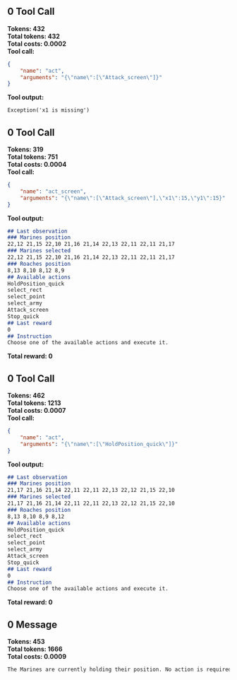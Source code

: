## 0 Tool Call
**Tokens: 432**  
**Total tokens: 432**  
**Total costs: 0.0002**  
**Tool call:**  
```json
{
    "name": "act",
    "arguments": "{\"name\":[\"Attack_screen\"]}"
}
```
**Tool output:**  
```markdown
Exception('x1 is missing')
```
## 0 Tool Call
**Tokens: 319**  
**Total tokens: 751**  
**Total costs: 0.0004**  
**Tool call:**  
```json
{
    "name": "act_screen",
    "arguments": "{\"name\":[\"Attack_screen\"],\"x1\":15,\"y1\":15}"
}
```
**Tool output:**  
```markdown
## Last observation
### Marines position
22,12 21,15 22,10 21,16 21,14 22,13 22,11 22,11 21,17
### Marines selected
22,12 21,15 22,10 21,16 21,14 22,13 22,11 22,11 21,17
### Roaches position
8,13 8,10 8,12 8,9
## Available actions
HoldPosition_quick
select_rect
select_point
select_army
Attack_screen
Stop_quick
## Last reward
0
## Instruction
Choose one of the available actions and execute it.
```
**Total reward: 0**  
## 0 Tool Call
**Tokens: 462**  
**Total tokens: 1213**  
**Total costs: 0.0007**  
**Tool call:**  
```json
{
    "name": "act",
    "arguments": "{\"name\":[\"HoldPosition_quick\"]}"
}
```
**Tool output:**  
```markdown
## Last observation
### Marines position
21,17 21,16 21,14 22,11 22,11 22,13 22,12 21,15 22,10
### Marines selected
21,17 21,16 21,14 22,11 22,11 22,13 22,12 21,15 22,10
### Roaches position
8,13 8,10 8,9 8,12
## Available actions
HoldPosition_quick
select_rect
select_point
select_army
Attack_screen
Stop_quick
## Last reward
0
## Instruction
Choose one of the available actions and execute it.
```
**Total reward: 0**  
## 0 Message
**Tokens: 453**  
**Total tokens: 1666**  
**Total costs: 0.0009**  
```markdown
The Marines are currently holding their position. No action is required at the moment.
```
